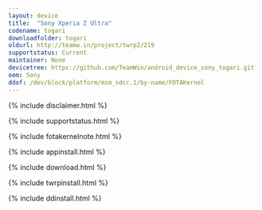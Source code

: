 ```yaml
---
layout: device
title:  "Sony Xperia Z Ultra"
codename: togari
downloadfolder: togari
oldurl: http://teamw.in/project/twrp2/219
supportstatus: Current
maintainer: None
devicetree: https://github.com/TeamWin/android_device_sony_togari.git
oem: Sony
ddof: /dev/block/platform/msm_sdcc.1/by-name/FOTAKernel
---
```


{% include disclaimer.html %}

{% include supportstatus.html %}

{% include fotakernelnote.html %}

{% include appinstall.html %}

{% include download.html %}

{% include twrpinstall.html %}

{% include ddinstall.html %}
